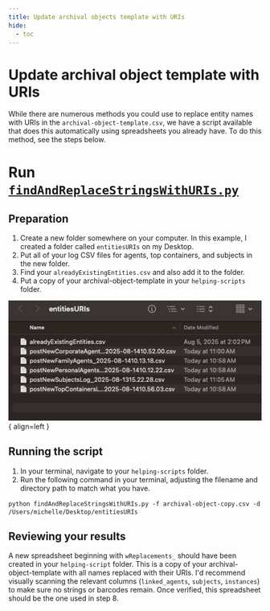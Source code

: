```yaml
---
title: Update archival objects template with URIs
hide:
  - toc
---
```


# Update archival object template with URIs

While there are numerous methods you could use to replace entity names with URIs in the `archival-object-template.csv`, we have a script available that does this automatically using spreadsheets you already have. To do this method, see the steps below.

# Run [`findAndReplaceStringsWithURIs.py`](https://github.com/mjanowiecki/archivesspace-collection-ingest/blob/main/helping-scripts/findAndReplaceStringsWithURIs.py)


## Preparation

1. Create a new folder somewhere on your computer. In this example, I created a folder called `entitiesURIs` on my Desktop.
2. Put all of your log CSV files for agents, top containers, and subjects in the new folder. 
3. Find your `alreadyExistingEntities.csv` and also add it to the folder.
4. Put a copy of your archival-object-template in your `helping-scripts` folder.

![EntitiesURIs folder](../img/entity-folder.png){ align=left }
<br>

## Running the script

1. In your terminal, navigate to your `helping-scripts` folder.
2. Run the following command in your terminal, adjusting the filename and directory path to match what you have.

```
python findAndReplaceStringsWithURIs.py -f archival-object-copy.csv -d /Users/michelle/Desktop/entitiesURIs
```

## Reviewing your results

A new spreadsheet beginning with `wReplacements_` should have been created in your `helping-script` folder. This is a copy of your archival-object-template with all names replaced with their URIs. I'd recommend visually scanning the relevant columns (`linked_agents`, `subjects`, `instances`) to make sure no strings or barcodes remain. Once verified, this spreadsheet should be the one used in step 8.
